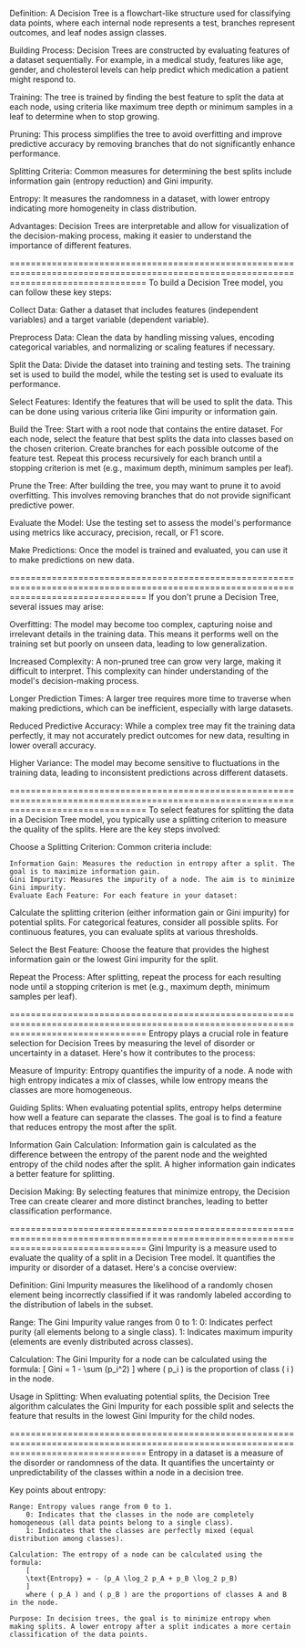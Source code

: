 Definition: A Decision Tree is a flowchart-like structure used for classifying data points, where each internal node represents a test, branches represent outcomes, and leaf nodes assign classes.

Building Process: Decision Trees are constructed by evaluating features of a dataset sequentially. For example, in a medical study, features like age, gender, and cholesterol levels can help predict which medication a patient might respond to.

Training: The tree is trained by finding the best feature to split the data at each node, using criteria like maximum tree depth or minimum samples in a leaf to determine when to stop growing.

Pruning: This process simplifies the tree to avoid overfitting and improve predictive accuracy by removing branches that do not significantly enhance performance.

Splitting Criteria: Common measures for determining the best splits include information gain (entropy reduction) and Gini impurity.

Entropy: It measures the randomness in a dataset, with lower entropy indicating more homogeneity in class distribution.

Advantages: Decision Trees are interpretable and allow for visualization of the decision-making process, making it easier to understand the importance of different features.

======================================================================================================================================
To build a Decision Tree model, you can follow these key steps:

Collect Data: Gather a dataset that includes features (independent variables) and a target variable (dependent variable).

Preprocess Data: Clean the data by handling missing values, encoding categorical variables, and normalizing or scaling features if necessary.

Split the Data: Divide the dataset into training and testing sets. The training set is used to build the model, while the testing set is used to evaluate its performance.

Select Features: Identify the features that will be used to split the data. This can be done using various criteria like Gini impurity or information gain.

Build the Tree:
    Start with a root node that contains the entire dataset.
    For each node, select the feature that best splits the data into classes based on the chosen criterion.
    Create branches for each possible outcome of the feature test.
    Repeat this process recursively for each branch until a stopping criterion is met (e.g., maximum depth, minimum samples per leaf).

Prune the Tree: After building the tree, you may want to prune it to avoid overfitting. This involves removing branches that do not provide significant predictive power.

Evaluate the Model: Use the testing set to assess the model's performance using metrics like accuracy, precision, recall, or F1 score.

Make Predictions: Once the model is trained and evaluated, you can use it to make predictions on new data.

======================================================================================================================================
If you don't prune a Decision Tree, several issues may arise:

Overfitting: The model may become too complex, capturing noise and irrelevant details in the training data. This means it performs well on the training set but poorly on unseen data, leading to low generalization.

Increased Complexity: A non-pruned tree can grow very large, making it difficult to interpret. This complexity can hinder understanding of the model's decision-making process.

Longer Prediction Times: A larger tree requires more time to traverse when making predictions, which can be inefficient, especially with large datasets.

Reduced Predictive Accuracy: While a complex tree may fit the training data perfectly, it may not accurately predict outcomes for new data, resulting in lower overall accuracy.

Higher Variance: The model may become sensitive to fluctuations in the training data, leading to inconsistent predictions across different datasets.

======================================================================================================================================
To select features for splitting the data in a Decision Tree model, you typically use a splitting criterion to measure the quality of the splits. Here are the key steps involved:

Choose a Splitting Criterion: Common criteria include:

    Information Gain: Measures the reduction in entropy after a split. The goal is to maximize information gain.
    Gini Impurity: Measures the impurity of a node. The aim is to minimize Gini impurity.
    Evaluate Each Feature: For each feature in your dataset:

Calculate the splitting criterion (either information gain or Gini impurity) for potential splits.
    For categorical features, consider all possible splits. For continuous features, you can evaluate splits at various thresholds.

Select the Best Feature: Choose the feature that provides the highest information gain or the lowest Gini impurity for the split.

Repeat the Process: After splitting, repeat the process for each resulting node until a stopping criterion is met (e.g., maximum depth, minimum samples per leaf).

======================================================================================================================================
Entropy plays a crucial role in feature selection for Decision Trees by measuring the level of disorder or uncertainty in a dataset. Here's how it contributes to the process:

Measure of Impurity: 
    Entropy quantifies the impurity of a node. A node with high entropy indicates a mix of classes, while low entropy means the classes are more homogeneous.

Guiding Splits:
    When evaluating potential splits, entropy helps determine how well a feature can separate the classes. The goal is to find a feature that reduces entropy the most after the split.

Information Gain Calculation:
    Information gain is calculated as the difference between the entropy of the parent node and the weighted entropy of the child nodes after the split. A higher information gain indicates a better feature for splitting.

Decision Making:
    By selecting features that minimize entropy, the Decision Tree can create clearer and more distinct branches, leading to better classification performance.

======================================================================================================================================
Gini Impurity is a measure used to evaluate the quality of a split in a Decision Tree model. It quantifies the impurity or disorder of a dataset. Here's a concise overview:

Definition:
    Gini Impurity measures the likelihood of a randomly chosen element being incorrectly classified if it was randomly labeled according to the distribution of labels in the subset.

Range:
    The Gini Impurity value ranges from 0 to 1:
        0: Indicates perfect purity (all elements belong to a single class).
        1: Indicates maximum impurity (elements are evenly distributed across classes).

Calculation:
    The Gini Impurity for a node can be calculated using the formula: [ Gini = 1 - \sum (p_i^2) ] where ( p_i ) is the proportion of class ( i ) in the node.

Usage in Splitting:
    When evaluating potential splits, the Decision Tree algorithm calculates the Gini Impurity for each possible split and selects the feature that results in the lowest Gini Impurity for the child nodes.

======================================================================================================================================
Entropy in a dataset is a measure of the disorder or randomness of the data. It quantifies the uncertainty or unpredictability of the classes within a node in a decision tree. 

Key points about entropy:

    Range: Entropy values range from 0 to 1.
        0: Indicates that the classes in the node are completely homogeneous (all data points belong to a single class).
        1: Indicates that the classes are perfectly mixed (equal distribution among classes).

    Calculation: The entropy of a node can be calculated using the formula:
        [
        \text{Entropy} = - (p_A \log_2 p_A + p_B \log_2 p_B)
        ]
        where ( p_A ) and ( p_B ) are the proportions of classes A and B in the node.

    Purpose: In decision trees, the goal is to minimize entropy when making splits. A lower entropy after a split indicates a more certain classification of the data points.